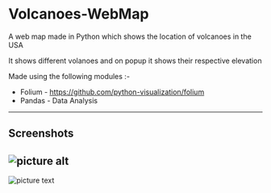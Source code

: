 # Volcanoes-WebMap
A web map made in Python which shows the location of volcanoes in the USA

It shows different volanoes and on popup it shows their respective elevation

Made using the following modules :-

* Folium - https://github.com/python-visualization/folium
* Pandas - Data Analysis
----
## Screenshots ##

![picture alt](http://imgur.com/a/SEf5v "Image-1")
----
![picture text](http://imgur.com/a/g7Kup "Image-2")
